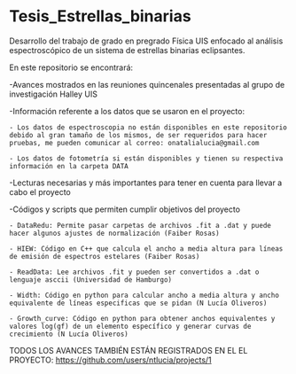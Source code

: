 # Tesis_Estrellas_binarias
Desarrollo del trabajo de grado en pregrado Física UIS enfocado al análisis espectroscópico de un sistema de estrellas binarias eclipsantes.

En este repositorio se encontrará:

-Avances mostrados en las reuniones quincenales presentadas al grupo de investigación Halley UIS

-Información referente a los datos que se usaron en el proyecto:

    - Los datos de espectroscopia no están disponibles en este repositorio debido al gran tamaño de los mismos, de ser requeridos para hacer pruebas, me pueden comunicar al correo: onatalialucia@gmail.com
    
    - Los datos de fotometría si están disponibles y tienen su respectiva información en la carpeta DATA
    
-Lecturas necesarias y más importantes para tener en cuenta para llevar a cabo el proyecto

-Códigos y scripts que permiten cumplir objetivos del proyecto

    - DataRedu: Permite pasar carpetas de archivos .fit a .dat y puede hacer algunos ajustes de normalización (Faiber Rosas)
    
    - HIEW: Código en C++ que calcula el ancho a media altura para líneas de emisión de espectros estelares (Faiber Rosas)
    
    - ReadData: Lee archivos .fit y pueden ser convertidos a .dat o lenguaje asccii (Universidad de Hamburgo)
    
    - Width: Código en python para calcular ancho a media altura y ancho equivalente de líneas especificas que se pidan (N Lucía Oliveros)
    
    - Growth_curve: Código en python para obtener anchos equivalentes y valores log(gf) de un elemento específico y generar curvas de crecimiento (N Lucía Oliveros)
    
TODOS LOS AVANCES TAMBIÉN ESTÁN REGISTRADOS EN EL EL PROYECTO: https://github.com/users/ntlucia/projects/1

